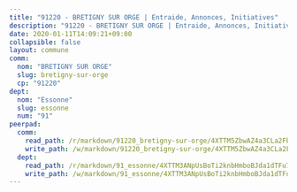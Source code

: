 ```yaml
---
title: "91220 - BRETIGNY SUR ORGE | Entraide, Annonces, Initiatives"
description: "91220 - BRETIGNY SUR ORGE | Entraide, Annonces, Initiatives"
date: 2020-01-11T14:09:21+09:00
collapsible: false
layout: commune
comm:
  nom: "BRETIGNY SUR ORGE"
  slug: bretigny-sur-orge
  cp: "91220"
dept:
  nom: "Essonne"
  slug: essonne
  num: "91"
peerpad:
  comm:
    read_path: /r/markdown/91220_bretigny-sur-orge/4XTTM5ZbwAZ4a3CLa2Fbof8gPaddWjhK8PbA7xuXf3NnawtbE
    write_path: /w/markdown/91220_bretigny-sur-orge/4XTTM5ZbwAZ4a3CLa2Fbof8gPaddWjhK8PbA7xuXf3NnawtbE-K3TgUSSaumEuGu1t5q3wSFsNZMtPVxRejJR2ttCULb8sod8pUPpYpL9famiAbR5xARKy6e6wJ7Y4ddxVssBcGvxwkyCFgpbnqrAk4E5QL1k8EHzCdqfSwnPJcA3btFzDu27QTVLG
  dept:
    read_path: /r/markdown/91_essonne/4XTTM3ANpUsBoTi2knbHmboBJda1dTFu7ky8ZK9dB2RyMMfWF
    write_path: /w/markdown/91_essonne/4XTTM3ANpUsBoTi2knbHmboBJda1dTFu7ky8ZK9dB2RyMMfWF-K3TgUyWqeJSocSvH4aaj1ao8GVHVL7XNdUYQ4QUUeH9BAdnr24zoBJ2C3FCPvjfnNG6dyrzadtyfizxGKpMjZFU9wDjSpA4g6VtDcxL8iEmbLsyV9TFoF7XzgcRopbNZHgpYvcW3
---
```



